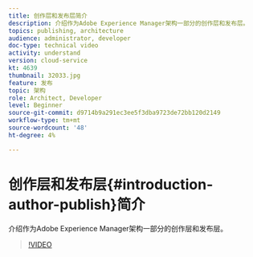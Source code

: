 ```yaml
---
title: 创作层和发布层简介
description: 介绍作为Adobe Experience Manager架构一部分的创作层和发布层。
topics: publishing, architecture
audience: administrator, developer
doc-type: technical video
activity: understand
version: cloud-service
kt: 4639
thumbnail: 32033.jpg
feature: 发布
topic: 架构
role: Architect, Developer
level: Beginner
source-git-commit: d9714b9a291ec3ee5f3dba9723de72bb120d2149
workflow-type: tm+mt
source-wordcount: '48'
ht-degree: 4%

---
```



# 创作层和发布层{#introduction-author-publish}简介

介绍作为Adobe Experience Manager架构一部分的创作层和发布层。

>[!VIDEO](https://video.tv.adobe.com/v/32033/?quality=12&learn=on)